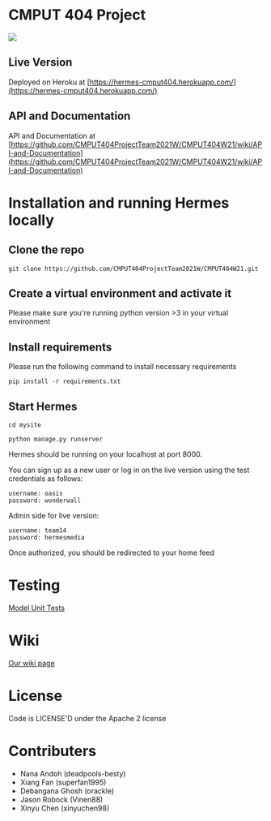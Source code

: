 # CMPUT 404 Project

![](https://i.ibb.co/6XrGCHN/Group-2.png)

## Live Version

Deployed on Heroku at [https://hermes-cmput404.herokuapp.com/](https://hermes-cmput404.herokuapp.com/)


## API and Documentation
API and Documentation at [https://github.com/CMPUT404ProjectTeam2021W/CMPUT404W21/wiki/API-and-Documentation](https://github.com/CMPUT404ProjectTeam2021W/CMPUT404W21/wiki/API-and-Documentation)


# Installation and running Hermes locally

## Clone the repo

```
git clone https://github.com/CMPUT404ProjectTeam2021W/CMPUT404W21.git

```

## Create a virtual environment and activate it

Please make sure you're running python version >3 in your virtual environment

## Install requirements

Please run the following command to install necessary requirements

```
pip install -r requirements.txt

```

## Start Hermes

```
cd mysite

python manage.py runserver

```

Hermes should be running on your localhost at port 8000.

You can sign up as a new user or log in on the live version using the test credentials as follows: 


``` 
username: oasis
password: wonderwall
```
Admin side for live version:
```
username: team14
password: hermesmedia
```

Once authorized, you should be redirected to your home feed


# Testing

[Model Unit Tests](https://raw.githubusercontent.com/CMPUT404ProjectTeam2021W/CMPUT404W21/dev/mysite/socialdist/tests.py)

# Wiki

[Our wiki page](https://github.com/CMPUT404ProjectTeam2021W/CMPUT404W21/wiki)

# License

Code is LICENSE'D under the Apache 2 license

# Contributers

- Nana Andoh (deadpools-besty)
-  Xiang Fan (superfan1995)
-  Debangana Ghosh (orackle)
-  Jason Robock (Vinen88)
-  Xinyu Chen (xinyuchen98)
